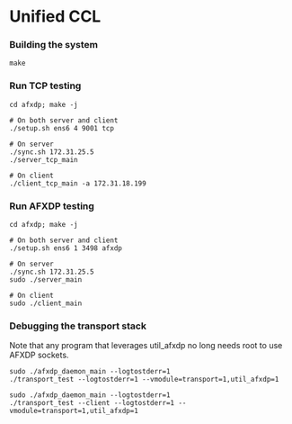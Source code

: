 # Unified CCL

### Building the system

```
make
```

### Run TCP testing

```
cd afxdp; make -j

# On both server and client
./setup.sh ens6 4 9001 tcp

# On server
./sync.sh 172.31.25.5
./server_tcp_main

# On client
./client_tcp_main -a 172.31.18.199
```

### Run AFXDP testing

```
cd afxdp; make -j

# On both server and client
./setup.sh ens6 1 3498 afxdp

# On server
./sync.sh 172.31.25.5
sudo ./server_main

# On client
sudo ./client_main
```

### Debugging the transport stack

Note that any program that leverages util_afxdp no long needs root to use AFXDP sockets.

```
sudo ./afxdp_daemon_main --logtostderr=1
./transport_test --logtostderr=1 --vmodule=transport=1,util_afxdp=1

sudo ./afxdp_daemon_main --logtostderr=1
./transport_test --client --logtostderr=1 --vmodule=transport=1,util_afxdp=1
```
